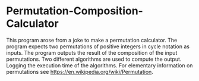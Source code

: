# Permutation-Composition-Calculator
This program arose from a joke to make a permutation calculator. The program expects two permutations of positive integers in cycle notation as inputs. The program outputs the result of the composition of the input permutations. Two different algorithms are used to compute the output. Logging the execution time of the algorithms. For elementary information on permutations see https://en.wikipedia.org/wiki/Permutation.
